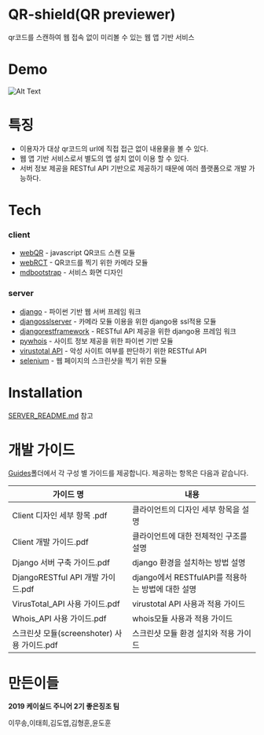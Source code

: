 # QR-shield(QR previewer)
qr코드를 스캔하여 웹 접속 없이 미리볼 수 있는 웹 앱 기반 서비스
# Demo
![Alt Text](https://github.com/fromitive/QRpreviewer/raw/master/resource/demo.gif)

# 특징
- 이용자가 대상 qr코드의 url에 직접 접근 없이 내용물을 볼 수 있다.
- 웹 앱 기반 서비스로서 별도의 앱 설치 없이 이용 할 수 있다.
- 서버 정보 제공을 RESTful API 기반으로 제공하기 때문에 여러 플랫폼으로 개발 가능하다.

# Tech
### client
- [webQR](https://github.com/LazarSoft/jsqrcode) - javascript QR코드 스캔 모듈
- [webRCT](https://webrtc.org/start/) - QR코드를 찍기 위한 카메라 모듈 
- [mdbootstrap](https://mdbootstrap.com/) - 서비스 화면 디자인

### server
- [django](https://www.djangoproject.com/) - 파이썬 기반 웹 서버 프레임 워크
- [djangosslserver](https://github.com/teddziuba/django-sslserver) - 카메라 모듈 이용을 위한 django용 ssl적용 모듈
- [djangorestframework](https://www.django-rest-framework.org/) - RESTful API 제공을 위한 django용 프레임 워크
- [pywhois](https://pypi.org/project/pywhois/) - 사이트 정보 제공을 위한 파이썬 기반 모듈
- [virustotal API](https://developers.virustotal.com/reference) - 악성 사이트 여부를 판단하기 위한 RESTful API
- [selenium](https://www.seleniumhq.org/) - 웹 페이지의 스크린샷을 찍기 위한 모듈

# Installation
[SERVER_README.md](https://github.com/fromitive/QRpreviewer/blob/master/SERVER_README.md) 참고

# 개발 가이드
[Guides](https://github.com/fromitive/QRpreviewer/tree/master/Guides)폴더에서 각 구성 별 가이드를 제공합니다. 제공하는 항목은 다음과 같습니다.

| 가이드 명 | 내용 |
| ------ | ------ |
| Client 디자인 세부 항목 .pdf | 클라이언트의 디자인 세부 항목을 설명 |
| Client 개발 가이드.pdf | 클라이언트에 대한 전체적인 구조를 설명 |
| Django 서버 구축 가이드.pdf | django 환경을 설치하는 방법 설명|
| DjangoRESTful API 개발 가이드.pdf | django에서 RESTfulAPI를 적용하는 방법에 대한 설명 |
| VirusTotal_API 사용 가이드.pdf | virustotal API 사용과 적용 가이드 |
| Whois_API 사용 가이드.pdf | whois모듈 사용과 적용 가이드 |
| 스크린샷 모듈(screenshoter) 사용 가이드.pdf| 스크린샷 모듈 환경 설치와 적용 가이드 |

# 만든이들
**2019 케이실드 주니어 2기 좋은징조 팀**

이무송,이태희,김도엽,김형훈,윤도훈



